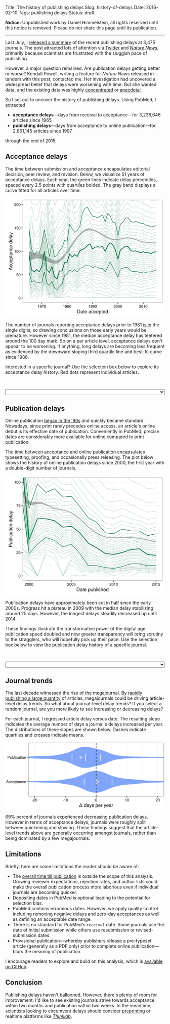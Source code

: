 Title: The history of publishing delays
Slug: history-of-delays
Date: 2016-02-10
Tags: publishing delays
Status: draft

**Notice:** Unpublished work by Daniel Himmelstein, all rights reserved until this notice is removed. Please do not share this page until its publication.

***

Last July, I [released a summary](http://blog.dhimmel.com/plos-and-publishing-delays/#journals_wrapper) of the recent publishing delays at 3,475 journals. The post attracted lots of attention via [Twitter](https://twitter.com/dhimmel/status/615624280026394625) and [*Nature News*](https://doi.org/10.1038/523131f), primarily because scientists are frustrated with the sluggish pace of publishing.

However, a major question remained. Are publication delays getting better or worse? Kendall Powell, writing a feature for *Nature News* released in tandem with this post, contacted me. Her investigation had uncovered a widespread belief that delays were worsening with time. But she wanted data, and the existing data was highly [concentrated](http://wp.me/p4Ir7n-5Y) or [anecdotal](https://doi.org/10.1096/fj.12-0901ufm).

So I set out to uncover the history of publishing delays. Using PubMed, I extracted

+ **acceptance delays**—days from receival to acceptance—for 3,238,646 articles since 1965
+ **publishing delays**—days from acceptance to online publication—for 2,661,145 articles since 1997

through the end of 2015.

## Acceptance delays

The time between submission and acceptance encapsulates editorial decision, peer review, and revision. Below, we visualize 51 years of acceptance delays. Each year, the green lines indicate delay percentiles, spaced every 2.5 points with quartiles bolded. The gray band displays a curve fitted for all articles over time.

![Acceptance delay versus year accepted](https://raw.githubusercontent.com/dhimmel/delays/75fef346ac44acea6ae6f7536d1ab584758b9518/viz/acceptance-by-article.png "51 years of acceptance delays")

The number of journals reporting acceptance delays prior to 1981 [is in](https://github.com/dhimmel/delays/blob/19506467197da6a487aec51fe92a212d78ccae0f/data/year-summaries.tsv) the single digits, so drawing conclusions on those early years would be premature. However since 1981, the median acceptance delay has teetered around the 100 day mark. So on a per article level, acceptance delays don't appear to be worsening. If anything, long delays are becoming less frequent as evidenced by the downward sloping third quartile line and best-fit curve since 1988.

Interested in a specific journal? Use the selection box below to explore its acceptance delay history. Red dots represent individual articles.

<img id="delay-img-accept" style="width:100%;">

<select id="select-accept" style="width:100%"></select>

## Publication delays

Online publication [began in the ’90s](https://doi.org/10.3998/3336451.0003.212) and quickly became standard. Nowadays, since print rarely precedes online access, an article's online debut is its effective date of publication. Conveniently in PubMed, precise dates are considerably more available for online compared to print publication.

The time between acceptance and online publication encapsulates typesetting, proofing, and occasionally press releasing. The plot below shows the history of online publication delays since 2000, the first year with a double-digit number of journals.

![Publication delay versus year published](https://raw.githubusercontent.com/dhimmel/delays/75fef346ac44acea6ae6f7536d1ab584758b9518/viz/publication-by-article.png "16 years of online publication delays")

Publication delays have approximately been cut in half since the early 2000s. Progress hit a plateau in 2009 with the median delay stabilizing around 25 days. However, the longest delays steadily decreased up until 2014.

These findings illustrate the transformative power of the digital age: publication speed doubled and now greater transparency will bring scrutiny to the stragglers, who will hopefully pick up their pace. Use the selection box below to view the publication delay history of a specific journal.

<img id="delay-img-publish" style="width:100%;">

<select id="select-publish" style="width:100%"></select>

## Journal trends

The last decade witnessed the rise of the megajournal. By [rapidly publishing a large quantity](https://doi.org/10.7717/peerj.981) of articles, megajournals could be driving article-level delay trends. So what about journal-level delay trends? If you select a random journal, are you more likely to see increasing or decreasing delays?

For each journal, I regressed article delay versus date. The resulting slope indicates the average number of days a journal's delays increased per year. The distributions of these slopes are shown below. Dashes indicate quartiles and crosses indicate means.

![Journal-level delay trends](https://raw.githubusercontent.com/dhimmel/delays/19506467197da6a487aec51fe92a212d78ccae0f/viz/slope-distributions.png)

69% percent of journals experienced decreasing publication delays. However in terms of acceptance delays, journals were roughly split between quickening and slowing. These findings suggest that the article-level trends above are generally occurring amongst journals, rather than being dominated by a few megajournals.

## Limitations

Briefly, here are some limitations the reader should be aware of:

+ The [overall time till publication](https://doi.org/10.1073/pnas.1511912112) is outside the scope of this analysis. Growing reviewer expectations, rejection rates, and author lists could make the overall publication process more laborious even if individual journals are becoming quicker.
+ Depositing dates in PubMed is optional leading to the potential for selection bias.
+ PubMed contains erroneous dates. However, we apply quality control including removing negative delays and zero-day acceptances as well as defining an acceptable date range.
+ There is no standard for PubMed's `receival` date. Some journals use the date of initial submission while others use resubmission or revised-submission dates.
+ Provisional publication—whereby publishers release a pre-typeset article (generally as a PDF only) prior to complete online publication—blurs the meaning of publication.

I encourage readers to explore and build on this analysis, which is [available on GitHub](https://github.com/dhimmel/delays).

## Conclusion

Publishing delays haven't ballooned. However, there's plenty of room for improvement. I'd like to see existing journals strive towards acceptance within two months and publication within two weeks. In the meantime, scientists looking to circumvent delays should consider [preprinting](http://blog.dhimmel.com/preprints-2015/) or realtime platforms like [*Thinklab*](http://thinklab.com/).

<script src="https://code.jquery.com/jquery-2.1.4.min.js" type="text/javascript"></script>
<script src="https://cdnjs.cloudflare.com/ajax/libs/select2/4.0.1/js/select2.min.js"></script>
<link href="https://cdnjs.cloudflare.com/ajax/libs/select2/4.0.1/css/select2.min.css" rel="stylesheet" />

<script type="text/javascript">

  function update_image(type) {
    var nlm_id = jQuery('#select-' + type).val();
    console.log('update_image', type, nlm_id );
    var url = "https://raw.githubusercontent.com/dhimmel/delays/" + commit + "/viz/journal/" + type + '/' + nlm_id + '.png';
    jQuery('#delay-img-' + type).attr('src', url);
  }

  function initialize_select(data, type) {
    console.log('initialize_select', data, type )
    jQuery('#select-' + type).select2({
      data: data,
      placeholder: "Select a journal"
    });
    //jQuery('#select-' + type).val('0001027');
    update_image(type);
  }

  var commit = "75fef346ac44acea6ae6f7536d1ab584758b9518";

  // accept
  var url = "https://raw.githubusercontent.com/dhimmel/delays/" + commit  + "/webapp/select2-accept" + ".json";
  jQuery.getJSON( url, callback=function( data ) {
    initialize_select(data, 'accept');
    });
  jQuery('#select-accept').on("select2:select", function(e) {
    update_image('accept');
    });

  // publish
  var url = "https://raw.githubusercontent.com/dhimmel/delays/" + commit  + "/webapp/select2-publish" + ".json";
  jQuery.getJSON( url, callback=function( data ) {
    initialize_select(data, 'publish');
    });
  jQuery('#select-publish').on("select2:select", function(e) {
    update_image('publish');
    });

</script>
